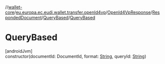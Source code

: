 //[wallet-core](../../../../../index.md)/[eu.europa.ec.eudi.wallet.transfer.openId4vp](../../../index.md)/[OpenId4VpResponse](../../index.md)/[RespondedDocument](../index.md)/[QueryBased](index.md)/[QueryBased](-query-based.md)

# QueryBased

[androidJvm]\
constructor(documentId: DocumentId, format: [String](https://kotlinlang.org/api/latest/jvm/stdlib/kotlin-stdlib/kotlin/-string/index.html), queryId: [String](https://kotlinlang.org/api/latest/jvm/stdlib/kotlin-stdlib/kotlin/-string/index.html))
